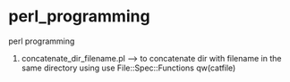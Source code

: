 # perl_programming
perl programming

1) concatenate_dir_filename.pl -->  to concatenate dir with filename in the same directory using use File::Spec::Functions qw(catfile)